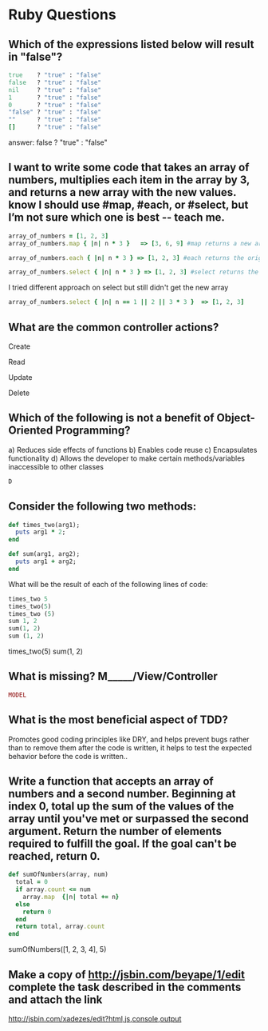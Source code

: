 # Ruby Questions

## Which of the expressions listed below will result in "false"?
```ruby
true    ? "true" : "false"
false   ? "true" : "false"
nil     ? "true" : "false"
1       ? "true" : "false"
0       ? "true" : "false"
"false" ? "true" : "false"
""      ? "true" : "false"
[]      ? "true" : "false"
```

answer: false ? "true" : "false"

## I want to write some code that takes an array of numbers, multiplies each item in the array by 3, and returns a new array with the new values. know I should use #map, #each, or #select, but I’m not sure which one is best -- teach me.
```ruby
array_of_numbers = [1, 2, 3]
array_of_numbers.map { |n| n * 3 }   => [3, 6, 9] #map returns a new array with the block code given. BEST CHOICE if not only!!!

array_of_numbers.each { |n| n * 3 } => [1, 2, 3] #each returns the original object

array_of_numbers.select { |n| n * 3 } => [1, 2, 3] #select returns the original object, and is used to select specific numbers not going thru the loop and selecting each number and multiplying.
```
I tried different approach on select but still didn't get the new array 

```ruby
array_of_numbers.select { |n| n == 1 || 2 || 3 * 3 }  => [1, 2, 3]
```

## What are the common controller actions?
Create

Read

Update

Delete


## Which of the following is not a benefit of Object-Oriented Programming?

a) Reduces side effects of functions
b) Enables code reuse
c) Encapsulates functionality
d) Allows the developer to make certain methods/variables inaccessible to other classes

```ruby
D
```

## Consider the following two methods:
```ruby
def times_two(arg1);
  puts arg1 * 2;
end

def sum(arg1, arg2);
  puts arg1 + arg2;
end
```
What will be the result of each of the following lines of code:
```ruby
times_two 5
times_two(5)
times_two (5)
sum 1, 2
sum(1, 2)
sum (1, 2)
```
times_two(5)
sum(1, 2)

## What is missing? M_____/View/Controller
```ruby
MODEL
```


## What is the most beneficial aspect of TDD?

Promotes good coding principles like DRY, and helps prevent bugs rather than to remove them after the code is written, it helps to test the expected behavior  before the code is written..

## Write a function that accepts an array of numbers and a second number. Beginning at index 0, total up the sum of the values of the array until you've met or surpassed the second argument. Return the number of elements required to fulfill the goal. If the goal can't be reached, return 0.

```ruby
def sumOfNumbers(array, num)
  total = 0
  if array.count <= num
    array.map  {|n| total += n}
  else
    return 0
  end
  return total, array.count
end
```

sumOfNumbers([1, 2, 3, 4], 5)  


## Make a copy of http://jsbin.com/beyape/1/edit complete the task described in the comments and attach the link

http://jsbin.com/xadezes/edit?html,js,console,output

